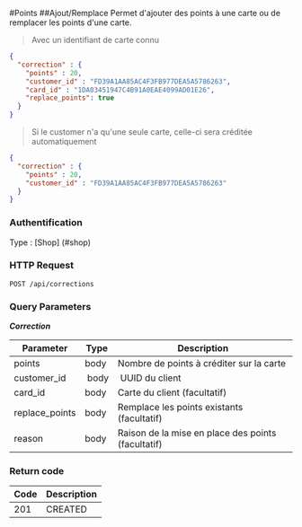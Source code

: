 #Points
##Ajout/Remplace
Permet d'ajouter des points à une carte ou de remplacer les points d'une carte.

>Avec un identifiant de carte connu

```json
{
  "correction" : {
    "points" : 20,
    "customer_id" : "FD39A1AA85AC4F3FB977DEA5A5786263",
    "card_id" : "1DA03451947C4B91A0EAE4099AD01E26",
    "replace_points": true    
  }
}
```

>Si le customer n'a qu'une seule carte, celle-ci sera créditée automatiquement

```json
{
  "correction" : {
    "points" : 20,
    "customer_id" : "FD39A1AA85AC4F3FB977DEA5A5786263"
  }
}
```

### Authentification

Type : [Shop] (#shop)

### HTTP Request

`POST /api/corrections`

### Query Parameters
***Correction***

Parameter | Type | Description
--------- | --------- | -----------
points | body | Nombre de points à créditer sur la carte
customer_id | body | UUID du client
card_id | body | Carte du client (facultatif)
replace_points | body | Remplace les points existants (facultatif)
reason | body | Raison de la mise en place des points (facultatif)


### Return code
Code | Description
------- | ---------
201 | CREATED
